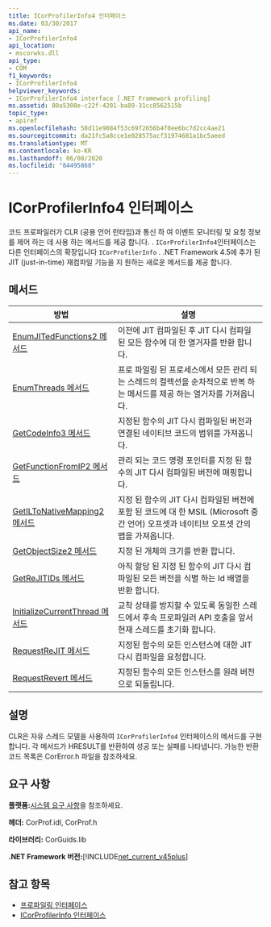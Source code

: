 ```yaml
---
title: ICorProfilerInfo4 인터페이스
ms.date: 03/30/2017
api_name:
- ICorProfilerInfo4
api_location:
- mscorwks.dll
api_type:
- COM
f1_keywords:
- ICorProfilerInfo4
helpviewer_keywords:
- ICorProfilerInfo4 interface [.NET Framework profiling]
ms.assetid: 80a5308e-c22f-4201-ba89-31cc8562515b
topic_type:
- apiref
ms.openlocfilehash: 58d11e9084f53c69f2656b4f0ee6bc7d2cc4ae21
ms.sourcegitcommit: da21fc5a8cce1e028575acf31974681a1bc5aeed
ms.translationtype: MT
ms.contentlocale: ko-KR
ms.lasthandoff: 06/08/2020
ms.locfileid: "84495868"
---
```

# <a name="icorprofilerinfo4-interface"></a>ICorProfilerInfo4 인터페이스
코드 프로파일러가 CLR (공용 언어 런타임)과 통신 하 여 이벤트 모니터링 및 요청 정보를 제어 하는 데 사용 하는 메서드를 제공 합니다. . `ICorProfilerInfo4`인터페이스는 다른 인터페이스의 확장입니다 `ICorProfilerInfo` . .NET Framework 4.5에 추가 된 JIT (just-in-time) 재컴파일 기능을 지 원하는 새로운 메서드를 제공 합니다.  
  
## <a name="methods"></a>메서드  
  
|방법|설명|  
|------------|-----------------|  
|[EnumJITedFunctions2 메서드](icorprofilerinfo4-enumjitedfunctions2-method.md)|이전에 JIT 컴파일된 후 JIT 다시 컴파일된 모든 함수에 대 한 열거자를 반환 합니다.|  
|[EnumThreads 메서드](icorprofilerinfo4-enumthreads-method.md)|프로 파일링 된 프로세스에서 모든 관리 되는 스레드의 컬렉션을 순차적으로 반복 하는 메서드를 제공 하는 열거자를 가져옵니다.|  
|[GetCodeInfo3 메서드](icorprofilerinfo4-getcodeinfo3-method.md)|지정된 함수의 JIT 다시 컴파일된 버전과 연결된 네이티브 코드의 범위를 가져옵니다.|  
|[GetFunctionFromIP2 메서드](icorprofilerinfo4-getfunctionfromip2-method.md)|관리 되는 코드 명령 포인터를 지정 된 함수의 JIT 다시 컴파일된 버전에 매핑합니다.|  
|[GetILToNativeMapping2 메서드](icorprofilerinfo4-getiltonativemapping2-method.md)|지정 된 함수의 JIT 다시 컴파일된 버전에 포함 된 코드에 대 한 MSIL (Microsoft 중간 언어) 오프셋과 네이티브 오프셋 간의 맵을 가져옵니다.|  
|[GetObjectSize2 메서드](icorprofilerinfo4-getobjectsize2-method.md)|지정 된 개체의 크기를 반환 합니다.|  
|[GetReJITIDs 메서드](icorprofilerinfo4-getrejitids-method.md)|아직 할당 된 지정 된 함수의 JIT 다시 컴파일된 모든 버전을 식별 하는 Id 배열을 반환 합니다.|  
|[InitializeCurrentThread 메서드](icorprofilerinfo4-initializecurrentthread-method.md)|교착 상태를 방지할 수 있도록 동일한 스레드에서 후속 프로파일러 API 호출을 앞서 현재 스레드를 초기화 합니다.|  
|[RequestReJIT 메서드](icorprofilerinfo4-requestrejit-method.md)|지정된 함수의 모든 인스턴스에 대한 JIT 다시 컴파일을 요청합니다.|  
|[RequestRevert 메서드](icorprofilerinfo4-requestrevert-method.md)|지정된 함수의 모든 인스턴스를 원래 버전으로 되돌립니다.|  
  
## <a name="remarks"></a>설명  
 CLR은 자유 스레드 모델을 사용하여 `ICorProfilerInfo4` 인터페이스의 메서드를 구현합니다. 각 메서드가 HRESULT를 반환하여 성공 또는 실패를 나타냅니다. 가능한 반환 코드 목록은 CorError.h 파일을 참조하세요.  
  
## <a name="requirements"></a>요구 사항  
 **플랫폼:**[시스템 요구 사항](../../get-started/system-requirements.md)을 참조하세요.  
  
 **헤더:** CorProf.idl, CorProf.h  
  
 **라이브러리:** CorGuids.lib  
  
 **.NET Framework 버전:**[!INCLUDE[net_current_v45plus](../../../../includes/net-current-v45plus-md.md)]  
  
## <a name="see-also"></a>참고 항목

- [프로파일링 인터페이스](profiling-interfaces.md)
- [ICorProfilerInfo 인터페이스](icorprofilerinfo-interface.md)
